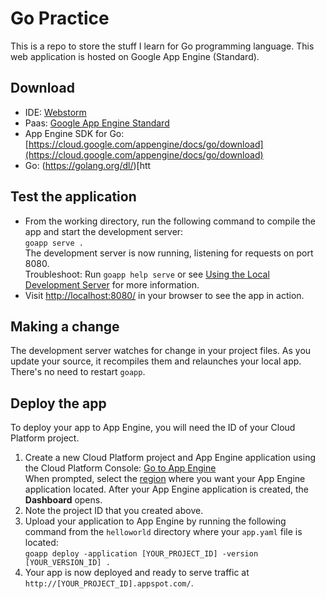 # Go Practice

This is a repo to store the stuff I learn for Go programming language. This web application is hosted on Google App Engine (Standard).

## Download
* IDE: [Webstorm](https://www.jetbrains.com/webstorm/)
* Paas: [Google App Engine Standard](https://cloud.google.com/appengine/)
* App Engine SDK for Go: [https://cloud.google.com/appengine/docs/go/download](https://cloud.google.com/appengine/docs/go/download)
* Go: (https://golang.org/dl/)[htt

## Test the application
* From the working directory, run the following command to compile the app and start the development server:<br/>
`goapp serve .`<br/>
  The development server is now running, listening for requests on port 8080.<br/>
  Troubleshoot: Run `goapp help serve` or see [Using the Local Development Server](https://cloud.google.com/appengine/docs/go/tools/using-local-server) for more information.
* Visit [http://localhost:8080/](http://localhost:8080/) in your browser to see the app in action.

## Making a change
The development server watches for change in your project files. As you update your source, it recompiles them and relaunches your local app. There's no need to restart `goapp`.

## Deploy the app
To deploy your app to App Engine, you will need the ID of your Cloud Platform project.<br/>

1. Create a new Cloud Platform project and App Engine application using the Cloud Platform Console: [Go to App Engine](https://console.cloud.google.com/projectselector/appengine/create?lang=go&st=true&_ga=1.42187041.58596247.1471093802)<br/>
When prompted, select the [region](https://cloud.google.com/appengine/docs/locations) where you want your App Engine application located. After your App Engine application is created, the <b>Dashboard</b> opens.
2. Note the project ID that you created above.
3. Upload your application to App Engine by running the following command from the `helloworld` directory where your `app.yaml` file is located:<br/>
`goapp deploy -application [YOUR_PROJECT_ID] -version [YOUR_VERSION_ID] .`
4. Your app is now deployed and ready to serve traffic at `http://[YOUR_PROJECT_ID].appspot.com/`.
